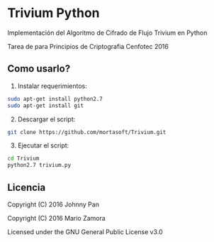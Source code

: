 # Trivium Python

Implementación del Algoritmo de Cifrado de Flujo Trivium en Python

Tarea de para Principios de Criptografia Cenfotec 2016

## Como usarlo?

1. Instalar requerimientos:

```bash
sudo apt-get install python2.7
sudo apt-get install git

```

2. Descargar el script:

```bash
git clone https://github.com/mortasoft/Trivium.git

```

3. Ejecutar el script:

```bash
cd Trivium
python2.7 trivium.py

```

## Licencia

Copyright (C) 2016 Johnny Pan

Copyright (C) 2016 Mario Zamora

Licensed under the GNU General Public License v3.0